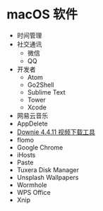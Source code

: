 
# macOS 软件

- 时间管理
- 社交通讯
  - 微信
  - QQ
- 开发者
  - Atom
  - Go2Shell
  - Sublime Text
  - Tower
  - Xcode
- 网易云音乐
- AppDelete
- [Downie 4.4.11 视频下载工具](https://xclient.info/s/downie.html)
- flomo
- Google Chrome
- iHosts
- Paste
- Tuxera Disk Manager
- Unsplash Wallpapers
- Wormhole
- WPS Office
- Xnip

